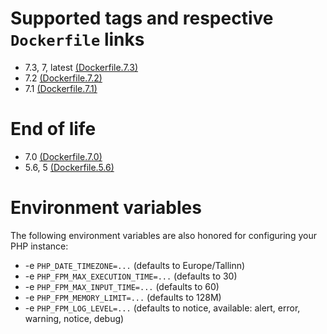 # Supported tags and respective `Dockerfile` links

- 7.3, 7, latest [(Dockerfile.7.3)](https://github.com/modera/docker-php/tree/master/Dockerfile.7.3)
- 7.2 [(Dockerfile.7.2)](https://github.com/modera/docker-php/tree/master/Dockerfile.7.2)
- 7.1 [(Dockerfile.7.1)](https://github.com/modera/docker-php/tree/master/Dockerfile.7.1)

# End of life

- 7.0 [(Dockerfile.7.0)](https://github.com/modera/docker-php/tree/master/Dockerfile.7.0)
- 5.6, 5 [(Dockerfile.5.6)](https://github.com/modera/docker-php/tree/master/Dockerfile.5.6)

# Environment variables

The following environment variables are also honored for configuring your PHP instance:

- -e `PHP_DATE_TIMEZONE=...` (defaults to Europe/Tallinn)
- -e `PHP_FPM_MAX_EXECUTION_TIME=...` (defaults to 30)
- -e `PHP_FPM_MAX_INPUT_TIME=...` (defaults to 60)
- -e `PHP_FPM_MEMORY_LIMIT=...` (defaults to 128M)
- -e `PHP_FPM_LOG_LEVEL=...` (defaults to notice, available: alert, error, warning, notice, debug)
